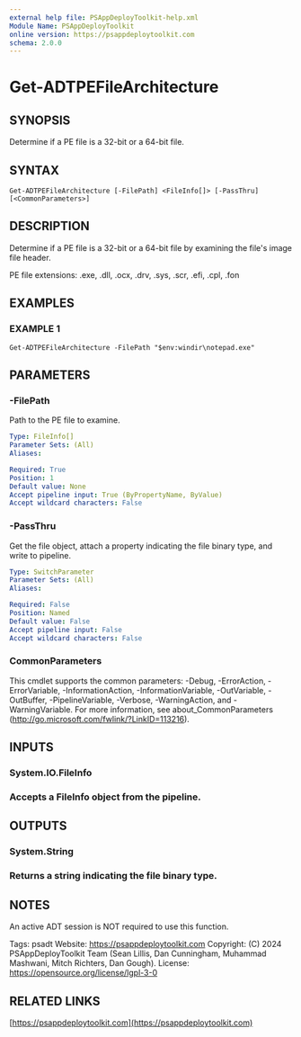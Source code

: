 ```yaml
---
external help file: PSAppDeployToolkit-help.xml
Module Name: PSAppDeployToolkit
online version: https://psappdeploytoolkit.com
schema: 2.0.0
---
```


# Get-ADTPEFileArchitecture

## SYNOPSIS
Determine if a PE file is a 32-bit or a 64-bit file.

## SYNTAX

```
Get-ADTPEFileArchitecture [-FilePath] <FileInfo[]> [-PassThru] [<CommonParameters>]
```

## DESCRIPTION
Determine if a PE file is a 32-bit or a 64-bit file by examining the file's image file header.

PE file extensions: .exe, .dll, .ocx, .drv, .sys, .scr, .efi, .cpl, .fon

## EXAMPLES

### EXAMPLE 1
```
Get-ADTPEFileArchitecture -FilePath "$env:windir\notepad.exe"
```

## PARAMETERS

### -FilePath
Path to the PE file to examine.

```yaml
Type: FileInfo[]
Parameter Sets: (All)
Aliases:

Required: True
Position: 1
Default value: None
Accept pipeline input: True (ByPropertyName, ByValue)
Accept wildcard characters: False
```

### -PassThru
Get the file object, attach a property indicating the file binary type, and write to pipeline.

```yaml
Type: SwitchParameter
Parameter Sets: (All)
Aliases:

Required: False
Position: Named
Default value: False
Accept pipeline input: False
Accept wildcard characters: False
```

### CommonParameters
This cmdlet supports the common parameters: -Debug, -ErrorAction, -ErrorVariable, -InformationAction, -InformationVariable, -OutVariable, -OutBuffer, -PipelineVariable, -Verbose, -WarningAction, and -WarningVariable.
For more information, see about_CommonParameters (http://go.microsoft.com/fwlink/?LinkID=113216).

## INPUTS

### System.IO.FileInfo
### Accepts a FileInfo object from the pipeline.
## OUTPUTS

### System.String
### Returns a string indicating the file binary type.
## NOTES
An active ADT session is NOT required to use this function.

Tags: psadt
Website: https://psappdeploytoolkit.com
Copyright: (C) 2024 PSAppDeployToolkit Team (Sean Lillis, Dan Cunningham, Muhammad Mashwani, Mitch Richters, Dan Gough).
License: https://opensource.org/license/lgpl-3-0

## RELATED LINKS

[https://psappdeploytoolkit.com](https://psappdeploytoolkit.com)
